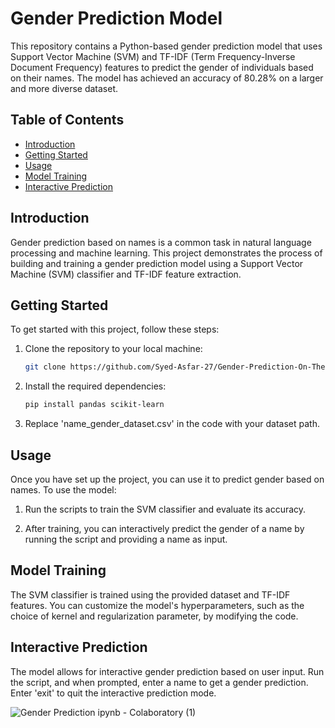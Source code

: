 # Gender Prediction Model

This repository contains a Python-based gender prediction model that uses Support Vector Machine (SVM) and TF-IDF (Term Frequency-Inverse Document Frequency) features to predict the gender of individuals based on their names. The model has achieved an accuracy of 80.28% on a larger and more diverse dataset.

## Table of Contents

- [Introduction](#introduction)
- [Getting Started](#getting-started)
- [Usage](#usage)
- [Model Training](#model-training)
- [Interactive Prediction](#interactive-prediction)


## Introduction

Gender prediction based on names is a common task in natural language processing and machine learning. This project demonstrates the process of building and training a gender prediction model using a Support Vector Machine (SVM) classifier and TF-IDF feature extraction.

## Getting Started

To get started with this project, follow these steps:

1. Clone the repository to your local machine:

   ```bash
   git clone https://github.com/Syed-Asfar-27/Gender-Prediction-On-The-Basis-Of-Names.git
   ```

2. Install the required dependencies:

   ```bash
   pip install pandas scikit-learn
   ```

3. Replace 'name_gender_dataset.csv' in the code with your dataset path.

## Usage

Once you have set up the project, you can use it to predict gender based on names. To use the model:

1. Run the scripts to train the SVM classifier and evaluate its accuracy.

2. After training, you can interactively predict the gender of a name by running the script and providing a name as input.

## Model Training

The SVM classifier is trained using the provided dataset and TF-IDF features. You can customize the model's hyperparameters, such as the choice of kernel and regularization parameter, by modifying the code.

## Interactive Prediction

The model allows for interactive gender prediction based on user input. Run the script, and when prompted, enter a name to get a gender prediction. Enter 'exit' to quit the interactive prediction mode.

![Gender Prediction ipynb - Colaboratory (1)](https://github.com/Syed-Asfar-27/Gender-Prediction-On-The-Basis-Of-Names/assets/85727853/f140f667-6038-40ea-b225-280c46556e04)
